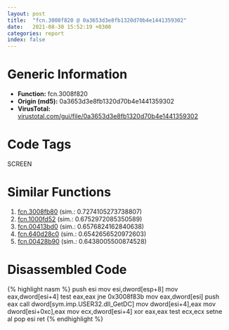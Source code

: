 ```yaml
---
layout: post
title:  "fcn.3008f820 @ 0a3653d3e8fb1320d70b4e1441359302"
date:   2021-08-30 15:52:19 +0300
categories: report
index: false
---
```


# Generic Information
- **Function:** fcn.3008f820
- **Origin (md5):** 0a3653d3e8fb1320d70b4e1441359302
- **VirusTotal:** [virustotal.com/gui/file/0a3653d3e8fb1320d70b4e1441359302][virustotal_ref]

# Code Tags
<span class="tag" id="SCREEN">SCREEN</span>


# Similar Functions

1. [fcn.3008fb80][similar_1_ref] (sim.: 0.7274105273738807)
2. [fcn.1000fd52][similar_2_ref] (sim.: 0.6752972085350589)
3. [fcn.00413bd0][similar_3_ref] (sim.: 0.6576824162840638)
4. [fcn.640d28c0][similar_4_ref] (sim.: 0.6542656520972603)
5. [fcn.00428b90][similar_5_ref] (sim.: 0.6438005500874528)


# Disassembled Code

{% highlight nasm %}
push esi
mov esi,dword[esp+8]
mov eax,dword[esi+4]
test eax,eax
jne 0x3008f83b
mov eax,dword[esi]
push eax
call dword[sym.imp.USER32.dll_GetDC]
mov dword[esi+4],eax
mov dword[esi+0xc],eax
mov ecx,dword[esi+4]
xor eax,eax
test ecx,ecx
setne al
pop esi
ret 
{% endhighlight %}


[similar_1_ref]: /report/fcn.3008fb80@0a3653d3e8fb1320d70b4e1441359302
[similar_2_ref]: /report/fcn.1000fd52@481b545f5c18f2fce1caac67ddc419e8
[similar_3_ref]: /report/fcn.00413bd0@3b2d901eaca41ce14deca6a48c0c801a
[similar_4_ref]: /report/fcn.640d28c0@07e4412910bcf0f5969ef64c44eecb2d
[similar_5_ref]: /report/fcn.00428b90@1123b7aa5760238fe93045e585b8234c
[virustotal_ref]: https://www.virustotal.com/gui/file/0a3653d3e8fb1320d70b4e1441359302